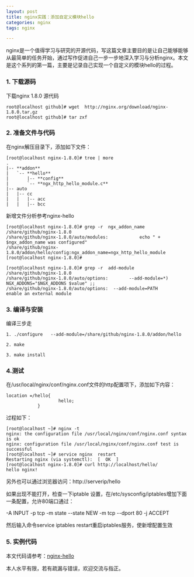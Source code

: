```yaml
---
layout: post
title: nginx实践：添加自定义模块hello
categories: nginx
tags: nginx

---
```

nginx是一个值得学习与研究的开源代码，写这篇文章主要目的是让自己能够能够从最简单的任务开始，通过写作促进自己一步一步地深入学习与分析nginx。本文是这个系列的第一篇，主要是记录自己实现一个自定义的模块hello的过程。

### 1. 下载源码 
下载nginx 1.8.0 源代码

```
root@localhost github]# wget  http://nginx.org/download/nginx-1.8.0.tar.gz
root@localhost github]# tar zxf  
```

### 2. 准备文件与代码 
在nginx解压目录下，添加如下文件：

```
[root@localhost nginx-1.8.0]# tree | more
.
|-- **addon**
|   `-- **hello**
|       |-- **config**
|       `-- **ngx_http_hello_module.c**
|-- auto
|   |-- cc
|   |   |-- acc
|   |   |-- bcc
```

新增文件分析参考nginx-hello

```
[root@localhost nginx-1.8.0]# grep -r  ngx_addon_name  /share/github/nginx-1.8.0
/share/github/nginx-1.8.0/auto/modules:            echo " + $ngx_addon_name was configured"
/share/github/nginx-1.8.0/addon/hello/config:ngx_addon_name=ngx_http_hello_module
[root@localhost nginx-1.8.0]# 

[root@localhost nginx-1.8.0]# grep -r  add-module   /share/github/nginx-1.8.0
/share/github/nginx-1.8.0/auto/options:        --add-module=*)                  NGX_ADDONS="$NGX_ADDONS $value" ;;
/share/github/nginx-1.8.0/auto/options:  --add-module=PATH                  enable an external module
```

### 3. 编译与安装 
编译三步走 

```
1. ./configure   --add-module=/share/github/nginx-1.8.0/addon/hello

2. make  

3. make install 
```

### 4.测试
在/usr/local/nginx/conf/nginx.conf文件的http配置项下，添加如下内容：

```
location =/hello{
                    hello;
            }
```


过程如下：

```
[root@localhost ~]# nginx -t
nginx: the configuration file /usr/local/nginx/conf/nginx.conf syntax is ok
nginx: configuration file /usr/local/nginx/conf/nginx.conf test is successful
[root@localhost ~]# service nginx  restart
Restarting nginx (via systemctl):  [  OK  ]
[root@localhost nginx-1.8.0]# curl http://localhost/hello/
hello nginx!
```

另外也可以通过浏览器访问：http://serverip/hello

如果出现不能打开，检查一下iptable 设置，在/etc/sysconfig/iptables增加下面一条配置，允许80端口通过：

-A INPUT -p tcp -m state --state NEW -m tcp --dport 80 -j ACCEPT 


然后输入命令service iptables  restart重启iptables服务，使新增配置生效




### 5. 实例代码 ###
本文代码请参考：[nginx-hello](https://github.com/myself659/nginx-hello)

本人水平有限，若有疏漏与错误，欢迎交流与指正。



